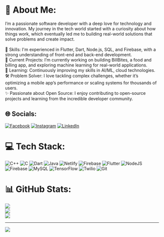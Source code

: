 # 💫 About Me:
I’m a passionate software developer with a deep love for technology and innovation. My journey in the tech world started with a curiosity about how things work, which eventually led me to building real-world solutions that solve problems and create impact.<br><br>🚀 Skills: I'm experienced in Flutter, Dart, Node.js, SQL, and Firebase, with a strong understanding of front-end and back-end development.<br>🔭 Current Projects: I’m currently working on building BillBites, a food and billing app, and exploring machine learning for real-world applications.<br>🌱 Learning: Continuously improving my skills in AI/ML, cloud technologies.<br>🛠️ Problem Solver: I love tackling complex challenges, whether it’s optimizing a mobile app’s performance or scaling systems for thousands of users.<br>✨ Passionate about Open Source: I enjoy contributing to open-source projects and learning from the incredible developer community.


## 🌐 Socials:
[![Facebook](https://img.shields.io/badge/Facebook-%231877F2.svg?logo=Facebook&logoColor=white)](https://facebook.com/https://www.facebook.com/profile.php?id=100004909861380) [![Instagram](https://img.shields.io/badge/Instagram-%23E4405F.svg?logo=Instagram&logoColor=white)](https://instagram.com/dubeyvasu1) [![LinkedIn](https://img.shields.io/badge/LinkedIn-%230077B5.svg?logo=linkedin&logoColor=white)](https://www.linkedin.com/in/vasudev-dubey-179301250) 

# 💻 Tech Stack:
![C++](https://img.shields.io/badge/c++-%2300599C.svg?style=for-the-badge&logo=c%2B%2B&logoColor=white) ![C](https://img.shields.io/badge/c-%2300599C.svg?style=for-the-badge&logo=c&logoColor=white) ![Dart](https://img.shields.io/badge/dart-%230175C2.svg?style=for-the-badge&logo=dart&logoColor=white) ![Java](https://img.shields.io/badge/java-%23ED8B00.svg?style=for-the-badge&logo=openjdk&logoColor=white) ![Netlify](https://img.shields.io/badge/netlify-%23000000.svg?style=for-the-badge&logo=netlify&logoColor=#00C7B7) ![Firebase](https://img.shields.io/badge/firebase-%23039BE5.svg?style=for-the-badge&logo=firebase) ![Flutter](https://img.shields.io/badge/Flutter-%2302569B.svg?style=for-the-badge&logo=Flutter&logoColor=white) ![NodeJS](https://img.shields.io/badge/node.js-6DA55F?style=for-the-badge&logo=node.js&logoColor=white) ![Firebase](https://img.shields.io/badge/firebase-a08021?style=for-the-badge&logo=firebase&logoColor=ffcd34) ![MySQL](https://img.shields.io/badge/mysql-4479A1.svg?style=for-the-badge&logo=mysql&logoColor=white) ![TensorFlow](https://img.shields.io/badge/TensorFlow-%23FF6F00.svg?style=for-the-badge&logo=TensorFlow&logoColor=white) ![Twilio](https://img.shields.io/badge/Twilio-F22F46?style=for-the-badge&logo=Twilio&logoColor=white) ![Git](https://img.shields.io/badge/git-%23F05033.svg?style=for-the-badge&logo=git&logoColor=white)
# 📊 GitHub Stats:
![](https://github-readme-stats.vercel.app/api?username=dubeyvasu&theme=radical&hide_border=false&include_all_commits=false&count_private=false)<br/>
![](https://github-readme-streak-stats.herokuapp.com/?user=dubeyvasu&theme=radical&hide_border=false)<br/>
![](https://github-readme-stats.vercel.app/api/top-langs/?username=dubeyvasu&theme=radical&hide_border=false&include_all_commits=false&count_private=false&layout=compact)

---
[![](https://visitcount.itsvg.in/api?id=dubeyvasu&icon=0&color=0)](https://visitcount.itsvg.in)

